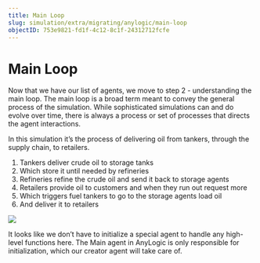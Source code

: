 ```yaml
---
title: Main Loop
slug: simulation/extra/migrating/anylogic/main-loop
objectID: 753e9821-fd1f-4c12-8c1f-24312712fcfe
---
```


# Main Loop

Now that we have our list of agents, we move to step 2 - understanding the main loop. The main loop is a broad term meant to convey the general process of the simulation. While sophisticated simulations can and do evolve over time, there is always a process or set of processes that directs the agent interactions.

In this simulation it’s the process of delivering oil from tankers, through the supply chain, to retailers.

1. Tankers deliver crude oil to storage tanks
2. Which store it until needed by refineries
3. Refineries refine the crude oil and send it back to storage agents
4. Retailers provide oil to customers and when they run out request more
5. Which triggers fuel tankers to go to the storage agents load oil
6. And deliver it to retailers

![](https://lh6.googleusercontent.com/smDMCG9NqVz4Hg3VFdiQr95oNibC9mvxEYmxugc2ckHSkZ1vOd8qrUyodV3___N3UzSXpuVI9UpnYr6uOSmrN_DoOAvAOPfjl7-xYyIRUzEwHSg6GaBdQizKsLRWdj6i2F3NcSgy)

It looks like we don’t have to initialize a special agent to handle any high-level functions here. The Main agent in AnyLogic is only responsible for initialization, which our creator agent will take care of.

